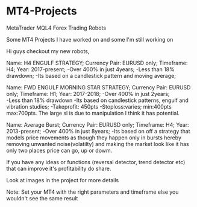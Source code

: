 # MT4-Projects
MetaTrader MQL4 Forex Trading Robots

Some MT4 Projects I have worked on and some I'm still working on 

Hi guys checkout my new robots,  


Name: H4 ENGULF STRATEGY;
Currency Pair: EURUSD only;
Timeframe: H4;
Year: 2017-present;
-Over 400% in just 4years; 
-Less than 18% drawdown;
-Its based on a candlestick pattern and moving average;


Name: FWD ENGULF MORNING STAR STRATEGY;
Currency Pair: EURUSD only;
Timeframe: H1;
Year: 2017-2018;
-Over 400% in just 2years;  
-Less than 18% drawdown -Its based on candlestick patterns, engulf and vibration studies; 
-Takeprofit: 450pts -Stoploss:varies; min:400pts max:700pts. 
The large sl is due to manipulation I think it has potential. 


Name: Average Burst;
Currency Pair: EURUSD only; 
Timeframe: H4;
Year: 2013-present;
-Over 400% in just 8years; 
-Its based on off a strategy that models price movements as though they happen only in bursts hereby removing 
unwanted noise(volatilty) and making the market look like it has only two places price can go, up or dowm.


If you have any ideas or functions (reversal detector, trend detector etc) that can improve it's profitability do share. 

Look at images in the project for more details 


Note: Set your MT4 with the right parameters and timeframe else you wouldn't see the same result
